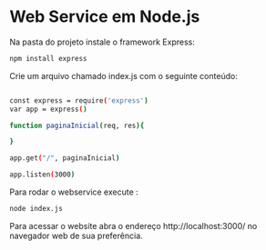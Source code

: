 Web Service em Node.js 
======================

Na pasta do projeto instale o framework Express:

```bash
npm install express
```

Crie um arquivo chamado index.js com o seguinte conteúdo:

```bash

const express = require('express')
var app = express()

function paginaInicial(req, res){

}

app.get("/", paginaInicial)

app.listen(3000)
```

Para rodar o webservice execute :

```bash
node index.js
```

Para acessar o website abra o endereço http://localhost:3000/ no navegador web de sua preferência.
